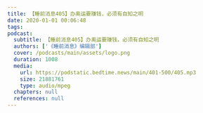 ```yaml
---
title: 【睡前消息405】办奥运要赚钱，必须有自知之明
date: 2020-01-01 00:06:48
tags:
podcast:
  subtitle: 【睡前消息405】办奥运要赚钱，必须有自知之明
  authors: ['《睡前消息》编辑部']
  cover: /podcasts/main/assets/logo.png
  duration: 1008
  media:
    url: https://podstatic.bedtime.news/main/401-500/405.mp3
    size: 21881761
    type: audio/mpeg
  chapters: null
  references: null
---
```

